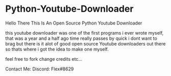 # Python-Youtube-Downloader

Hello There This Is An Open Source Python Youtube Downloader

this youtube downloader was one of the first programs i ever wrote myself,
that was a year and a half ago time really passes by quick i dont want to brag
but there is it alot of good open source Youtube downloaders out there so thats
where i got the idea to make one myself.

feel free to fork change credits etc...

Contact Me:
Discord: Flex#8629



